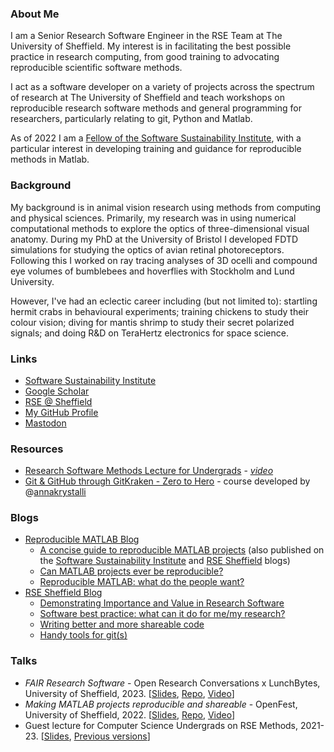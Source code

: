 ### About Me
I am a Senior Research Software Engineer in the RSE Team at The University of Sheffield. 
My interest is in facilitating the best possible practice in research computing, from good training to advocating reproducible scientific software methods.

I act as a software developer on a variety of projects across the spectrum of research at The University of Sheffield and teach workshops on reproducible research software methods and general programming for researchers, particularly relating to git, Python and Matlab.

As of 2022 I am a [Fellow of the Software Sustainability Institute](https://software.ac.uk/about/fellows/david-wilby), with a particular interest in developing training and guidance for reproducible methods in Matlab.

### Background
My background is in animal vision research using methods from computing and physical sciences. Primarily, my 
research was in using numerical computational methods to explore the optics of three-dimensional visual 
anatomy. During my PhD  at the University of Bristol I developed FDTD simulations for studying the optics 
of avian retinal photoreceptors. Following this I worked on ray tracing analyses of 3D ocelli and compound eye 
volumes of bumblebees and hoverflies with Stockholm and Lund University.

However, I've had an eclectic career including (but not limited to): startling hermit crabs in behavioural 
experiments; training chickens to study their colour vision; diving for mantis shrimp to study their secret 
polarized signals; and doing R&D on TeraHertz electronics for space science.

### Links
* [Software Sustainability Institute](https://software.ac.uk/about/fellows/david-wilby)
* [Google Scholar](http://bit.ly/wilbyScholar)
* [RSE @ Sheffield](https://rse.shef.ac.uk)
* [My GitHub Profile](https://github.com/davidwilby)
* <a rel="me" href="https://fosstodon.org/@davidwilby">Mastodon</a>

### Resources
* [Research Software Methods Lecture for Undergrads](https://github.com/davidwilby/ResearchSoftwareMethods) - [*video*](https://rse.shef.ac.uk/blog/2021-05-25-methods-ug-talk/)
* [Git & GitHub through GitKraken - Zero to Hero](https://github.com/RSE-Sheffield/git-github-zero-to-hero) - course developed by @[annakrystalli](https://github.com/annakrystalli/)

### Blogs

+ [Reproducible MATLAB Blog](https://reproduciblematlab.github.io/blog/)
  + [A concise guide to reproducible MATLAB projects](https://reproduciblematlab.github.io/blog/posts/2022-concise-guide/) (also published on the [Software Sustainability Institute](https://software.ac.uk/blog/2022-07-06-concise-guide-reproducible-matlab-projects) and [RSE Sheffield](https://rse.shef.ac.uk/blog/2022-05-05-concise-guide-to-reproducible-matlab/) blogs)
  + [Can MATLAB projects ever be reproducible?](https://reproduciblematlab.github.io/blog/posts/2023-07-10-can-matlab-be-reproducible/)
  + [Reproducible MATLAB: what do the people want?](https://reproduciblematlab.github.io/blog/posts/2023-05-02-survey/)
+ [RSE Sheffield Blog](https://rse.shef.ac.uk/blog/)
  + [Demonstrating Importance and Value in Research Software](https://rse.shef.ac.uk/blog/2022-10-13-quality-value-research-software/)
  + [Software best practice: what can it do for me/my research?](https://rse.shef.ac.uk/blog/2019-best-practice/)
  + [Writing better and more shareable code](https://rse.shef.ac.uk/blog/2022-10-20-better-code/)
  + [Handy tools for git(s)](https://rse.shef.ac.uk/blog/2022-08-18-git-tools/)


### Talks

+ *FAIR Research Software* - Open Research Conversations x LunchBytes, University of Sheffield, 2023. [[Slides](https://davidwilby.dev/opensourcefair4rs), [Repo](https://github.com/davidwilby/openourcefair4rs), [Video](https://doi.org/10.15131/shef.data.24756393.v1)]
+ *Making MATLAB projects reproducible and shareable* - OpenFest, University of Sheffield, 2022. [[Slides](https://www.davidwilby.dev/reproducible_matlab/openfest2022/#/title-slide), [Repo](https://github.com/davidwilby/reproducible_matlab), [Video](https://figshare.shef.ac.uk/articles/media/Open_Research_in_Practice_2_OpenFest_session_recording_/21286449)]
+ Guest lecture for Computer Science Undergrads on RSE Methods, 2021-23. [[Slides](https://www.davidwilby.dev/ResearchSoftwareMethods/#/title-slide), [Previous versions](https://github.com/davidwilby/ResearchSoftwareMethods/releases)]
